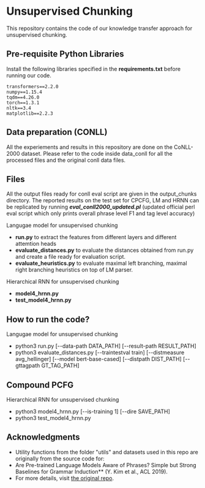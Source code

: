 # Unsupervised Chunking

This repository contains the code of our knowledge transfer approach for unsupervised chunking. 

## Pre-requisite Python Libraries
Install the following libraries specified in the **requirements.txt** before running our code.

    transformers==2.2.0
    numpy==1.15.4
    tqdm==4.26.0
    torch==1.3.1
    nltk==3.4
    matplotlib==2.2.3
    
## Data preparation (CONLL)

All the experiements and results in this repository are done on the CoNLL-2000 dataset. Please refer to the code inside data_conll for all the processed files and the original conll data files. 

## Files

All the output files ready for conll eval script are given in the output_chunks directory. The reported results on the test set for CPCFG, LM and HRNN can be replicated by running ***eval_conll2000_updated.pl*** (updated official perl eval script which only prints overall phrase level F1 and tag level accuracy)

Langugae model for unsupervised chunking
- **run.py** to extract the features from different layers and different attemtion heads
- **evaluate_distances.py** to evaluate the distances obtained from run.py and create a file ready for evaluation script. 
- **evaluate_heuristics.py** to evaluate maximal left branching, maximal right branching heuristics on top of LM parser.

Hierarchical RNN for unsupervised chunking
- **model4_hrnn.py** 
- **test_model4_hrnn.py**  

## How to run the code?

Langugae model for unsupervised chunking
- python3 run.py [--data-path DATA_PATH] [--result-path RESULT_PATH]
- python3 evaluate_distances.py [--traintestval train] [--distmeasure avg_hellinger] [--model bert-base-cased] [--distpath DIST_PATH] [--gttagpath GT_TAG_PATH]

Compound PCFG 
- 

Hierarchical RNN for unsupervised chunking
- python3 model4_hrnn.py [--is-training 1] [--dire SAVE_PATH] 
- python3 test_model4_hrnn.py 

## Acknowledgments

- Utility functions from the folder "utils" and datasets used in this repo are originally from the source code for: 
- Are Pre-trained Language Models Aware of Phrases? Simple but Strong Baselines for Grammar Induction** (Y. Kim et al., ACL 2019).
- For more details, visit [the original repo](https://github.com/galsang/trees_from_transformers). 